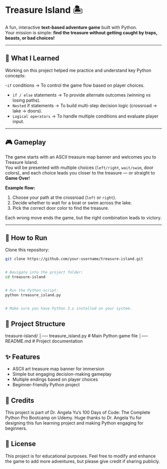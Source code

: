 # Treasure Island 🏝️

A fun, interactive **text-based adventure game** built with Python.  
Your mission is simple: **find the treasure without getting caught by traps, beasts, or bad choices!**

---

## 📖 What I Learned  
Working on this project helped me practice and understand key Python concepts:

-``if`` conditions → To control the game flow based on player choices.
- ``if / else`` statements → To provide alternate outcomes (winning vs losing paths).
- ``Nested`` if statements → To build multi-step decision logic (crossroad → lake → doors).
- ``Logical operators`` → To handle multiple conditions and evaluate player input.

---

## 🎮 Gameplay

The game starts with an ASCII treasure map banner and welcomes you to Treasure Island.  
You will be presented with multiple choices (`left/right`, `wait/swim`, door colors), and each choice leads you closer to the treasure — or straight to **Game Over**!

**Example flow:**
1. Choose your path at the crossroad (`left` or `right`).
2. Decide whether to wait for a boat or swim across the lake.
3. Pick the correct door color to find the treasure.

Each wrong move ends the game, but the right combination leads to victory.  

---

## 🚀 How to Run

Clone this repository:
```bash
git clone https://github.com/your-username/treasure-island.git


# Navigate into the project folder:
cd treasure-island


# Run the Python script:
python treasure_island.py


# Make sure you have Python 3.x installed on your system.
```
## 📂 Project Structure
treasure-island/
│── treasure_island.py   # Main Python game file
│── README.md            # Project documentation

## ✨ Features
- ASCII art treasure map banner for immersion
- Simple but engaging decision-making gameplay
- Multiple endings based on player choices
- Beginner-friendly Python project

## 🙏 Credits

This project is part of Dr. Angela Yu’s 100 Days of Code: The Complete Python Pro Bootcamp on Udemy.
Huge thanks to Dr. Angela Yu for designing this fun learning project and making Python engaging for beginners.

## 📜 License

This project is for educational purposes.
Feel free to modify and enhance the game to add more adventures, but please give credit if sharing publicly.